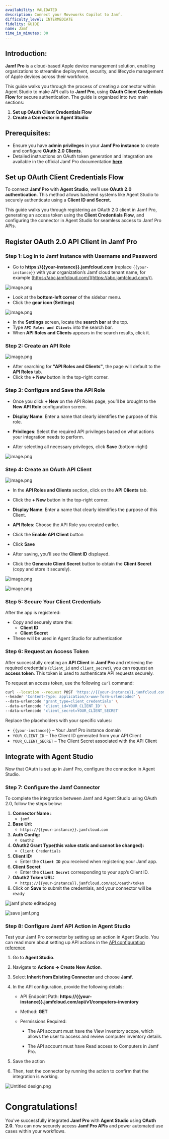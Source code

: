 ```yaml
---
availability: VALIDATED
description: Connect your Moveworks Copilot to Jamf.
difficulty_level: INTERMEDIATE
fidelity: GUIDE
name: Jamf
time_in_minutes: 30
---
```


## **Introduction:**

**Jamf Pro** is a cloud-based Apple device management solution, enabling organizations to streamline deployment, security, and lifecycle management of Apple devices across their workforce.

This guide walks you through the process of creating a connector within Agent Studio to make API calls to **Jamf Pro**, using **OAuth Client Credentials Flow** for secure authentication. The guide is organized into two main sections:

1. **Set up OAuth Client Credentials Flow**
2. **Create a Connector in Agent Studio**

## **Prerequisites:**

- Ensure you have **admin privileges** in your **Jamf Pro instance** to create and configure **OAuth 2.0 Clients**.
- Detailed instructions on OAuth token generation and integration are available in the official Jamf Pro documentation [**here**](https://learn.jamf.com/en-US/bundle/jamf-pro-documentation-current/page/API_Roles_and_Clients.html).

## **Set up OAuth Client Credentials Flow**

To connect **Jamf Pro** with **Agent Studio**, we’ll use **OAuth 2.0 authentication**. This method allows backend systems like Agent Studio to securely authenticate using a **Client ID and Secret.**

This guide walks you through registering an OAuth 2.0 client in Jamf Pro, generating an access token using the **Client Credentials Flow**, and configuring the connector in Agent Studio for seamless access to Jamf Pro APIs.

## **Register OAuth 2.0 API Client in Jamf Pro**

### Step 1: Log in to Jamf  Instance with Username and Password

- Go to **https://{{your-instance}}.jamfcloud.com** (replace `{{your-instance}}` with your organization’s Jamf cloud tenant name, for example [https://abc.jamfcloud.com/](https://abc.jamfcloud.com/)).

![image.png](image.png)

- Look at the **bottom-left corner** of the sidebar menu.
- Click the **gear icon (Settings)**


![image.png](image%201.png)

- In the **Settings** screen, locate the **search bar** at the top.
- Type **`API Roles and Clients`** into the search bar.
- When **API Roles and Clients** appears in the search results, click it.

### Step 2: Create an API Role

![image.png](image%202.png)

- After searching for **"API Roles and Clients"**, the page will default to the **API Roles** tab.
- Click the **+ New** button in the top-right corner.

### Step 3: Configure and Save the API Role

- Once you click **+ New** on the API Roles page, you’ll be brought to the **New API Role** configuration screen.
- **Display Name**:
    Enter a name that clearly identifies the purpose of this role.
    
- **Privileges**:
Select the required API privileges based on what actions your integration needs to perform.
- After selecting all necessary privileges, click **Save** (bottom-right)

![image.png](image%203.png)

### Step 4: Create an OAuth API Client

![image.png](image%204.png)

- In the **API Roles and Clients** section, click on the **API Clients** tab.
- Click the **+ New** button in the top-right corner.
- **Display Name**:
    Enter a name that clearly identifies the purpose of this Client.
    
- **API Roles**:
 Choose the API Role you created earlier.
- Click the **Enable API Client** button
- Click **Save**
- After saving, you'll see the **Client ID** displayed.
- Click the **Generate Client Secret** button to obtain the **Client Secret** (copy and store it securely).

![image.png](image%205.png)

![image.png](image%206.png)

### Step 5: Secure Your Client Credentials

After the app is registered:

- Copy and securely store the:
    - **Client ID**
    - **Client Secret**
- These will be used in Agent Studio for authentication

### Step 6: Request an Access Token

After successfully creating an **API Client** in **Jamf Pro** and retrieving the required credentials (`client_id` and `client_secret`), you can request an **access token**. This token is used to authenticate API requests securely.

To request an access token, use the following `curl` command:

```bash
curl --location --request POST 'https://{{your-instance}}.jamfcloud.com/api/oauth/token' \
--header 'Content-Type: application/x-www-form-urlencoded' \
--data-urlencode 'grant_type=client_credentials' \
--data-urlencode 'client_id=YOUR_CLIENT_ID' \
--data-urlencode 'client_secret=YOUR_CLIENT_SECRET'
```

Replace the placeholders with your specific values:

- `{{your-instance}}` – Your Jamf Pro instance domain
- `YOUR_CLIENT_ID` – The Client ID generated from your API Client
- `YOUR_CLIENT_SECRET` – The Client Secret associated with the API Client

## **Integrate with Agent Studio**
Now that OAuth is set up in Jamf Pro, configure the connection in Agent Studio.

### Step 7: Configure the Jamf Connector

To complete the integration between Jamf and Agent Studio using OAuth 2.0, follow the steps below:

1. **Connector Name :**
    - `jamf`
2. **Base Url:**
    - `https://{{your-instance}}.jamfcloud.com`
3. **Auth Config:**
    - `Oauth2`
4. **OAuth2 Grant Type(**this value **static** and cannot be changed**):**
    - `Client Credentials`
5. **Client ID:**
    - Enter the **`Client ID`** you received when registering your Jamf app.
6. **Client Secret**
    - Enter the **`Client Secret`** corresponding to your app’s Client ID.
7. **OAuth2 Token URL:**
    - `https://{{your-instance}}.jamfcloud.com/api/oauth/token`
8. Click on **Save** to submit the credentials, and your connector will be ready

![jamf photo edited.png](jamf_photo_edited.png)

![save jamf.png](save_jamf.png)

### Step 8: Configure Jamf API Action in Agent Studio

Test your Jamf Pro connector by setting up an action in Agent Studio. You can read more about setting up API actions in the [API configuration reference](https://help.moveworks.com/docs/http-action-data-bank-legacy)
 
1. Go to **Agent Studio**.
2. Navigate to **Actions → Create New Action**.
3. Select **Inherit from Existing Connector** and choose **Jamf**.
4. In the API configuration, provide the following details:
    - API Endpoint Path:
    **https://{{your-instance}}.jamfcloud.com/api/v1/computers-inventory**
    
    - Method:
     **GET** 
    - Permissions Required:
 
      - The API account must have the View Inventory scope, which allows the user to access and review computer inventory details.
       
      - The API account must have Read access to Computers in Jamf Pro.
 
    
5. Save the action
6. Then, test the connector by running the action to confirm that the integration is working.

![Untitled design.png](Untitled_design.png)

# **Congratulations!**

You've successfully integrated **Jamf Pro** with **Agent Studio** using **OAuth 2.0**. You can now securely access **Jamf Pro APIs** and power automated use cases within your workflows.